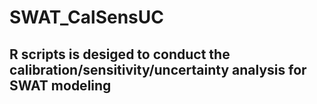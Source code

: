 # SWAT_CalSensUC

## R scripts is desiged to conduct the calibration/sensitivity/uncertainty analysis for SWAT modeling
